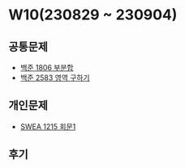 # W10(230829 ~ 230904)

## 공통문제
- [백준 1806 부분합](https://www.acmicpc.net/problem/1806)
- [백준 2583 영역 구하기](https://www.acmicpc.net/problem/2583)

## 개인문제
- [SWEA 1215 회문1](https://swexpertacademy.com/main/code/problem/problemDetail.do?contestProbId=AV14QpAaAAwCFAYi)
<!-- - [백준 2346 풍선 터뜨리기](https://www.acmicpc.net/problem/2346) -->
<!-- - [백준 26069 붙임성 좋은 총총이](https://www.acmicpc.net/problem/26069) -->

## 후기
<!-- 이번 주의 가장 어려웠던 문제는 아기 상어 이다. 이해가 어려웠던 탓에 문제 풀이를 하면서 주석으로 설명을 써가며 풀어야 했다.
문제의 조건과 생각해야 할 점이 많았고, 풀이 또한 길어져서 풀면서도 이게 맞나 라는 생각을 계속 가지게 되었다.
앞으로도 주석을 쓰면서 풀어야 겠다는 생각이 많이 들었던 한 주 였다. -->